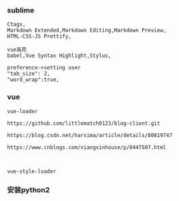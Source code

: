 ### sublime 

    Ctags,
    Markdown Extended,Markdown Editing,Markdown Preview,
    HTML-CSS-JS Prettify,

    vue高亮
    babel,Vue Syntax Highlight,Stylus,

    preference->setting user
    "tab_size": 2,
    "word_wrap":true,


### vue

    vue-loader

    https://github.com/littlematch0123/blog-client.git

    https://blog.csdn.net/harsima/article/details/80819747

    https://www.cnblogs.com/xiangxinhouse/p/8447507.html



    vue-style-loader


### 安装python2